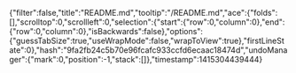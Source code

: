 {"filter":false,"title":"README.md","tooltip":"/README.md","ace":{"folds":[],"scrolltop":0,"scrollleft":0,"selection":{"start":{"row":0,"column":0},"end":{"row":0,"column":0},"isBackwards":false},"options":{"guessTabSize":true,"useWrapMode":false,"wrapToView":true},"firstLineState":0},"hash":"9fa2fb24c5b70e96fcafc933ccfd6ecaac18474d","undoManager":{"mark":0,"position":-1,"stack":[]},"timestamp":1415304439444}